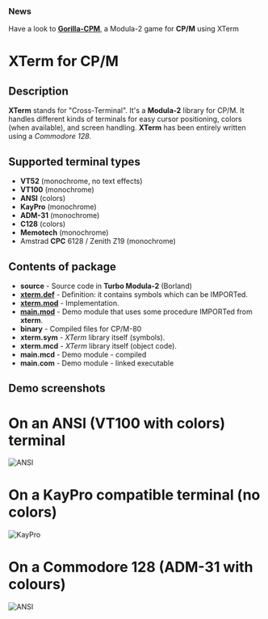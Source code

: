 ### News
Have a look to [**Gorilla-CPM**](https://github.com/sblendorio/gorilla-cpm), a Modula-2 game for **CP/M** using XTerm

# XTerm for CP/M

## Description
**XTerm** stands for "Cross-Terminal". It's a **Modula-2** library for CP/M.
It handles different kinds of terminals for easy cursor positioning, colors (when available), and screen handling. **XTerm** has been entirely written using a *Commodore 128*.

## Supported terminal types
* **VT52** (monochrome, no text effects)
* **VT100** (monochrome)
* **ANSI** (colors)
* **KayPro** (monochrome)
* **ADM-31** (monochrome)
* **C128** (colors)
* **Memotech** (monochrome)
* Amstrad **CPC** 6128 / Zenith Z19 (monochrome)

## Contents of package
- **source** - Source code in **Turbo Modula-2** (Borland)
 - [**xterm.def**](https://github.com/sblendorio/mod-xterm-cpm/blob/master/source/xterm.def) - Definition: it contains symbols which can be IMPORTed.
 - [**xterm.mod**](https://github.com/sblendorio/mod-xterm-cpm/blob/master/source/xterm.mod) - Implementation.
 - [**main.mod**](https://github.com/sblendorio/mod-xterm-cpm/blob/master/source/main.mod) - Demo module that uses some procedure IMPORTed from **xterm**.
- **binary** - Compiled files for CP/M-80
 - **xterm.sym** - *XTerm* library itself (symbols).
 - **xterm.mcd** - *XTerm* library itself (object code).
 - **main.mcd** - Demo module - compiled
 - **main.com** - Demo module - linked executable

## Demo screenshots
# On an ANSI (VT100 with colors) terminal
![ANSI](http://www.sblendorio.eu/images/xterm-ansi.png)
# On a KayPro compatible terminal (no colors)
![KayPro](http://www.sblendorio.eu/images/xterm-kaypro.png)
# On a Commodore 128 (ADM-31 with colours)
![ANSI](http://www.sblendorio.eu/images/xterm-c128.png)
